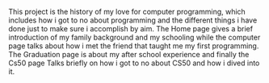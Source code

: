 This project is the history of my love for computer programming, which includes how i got to no about programming and the different things i have done just to make sure i accomplish by aim. The Home page gives a brief introduction of my family background and my schooling while the computer page talks about how i met the friend that taught me my first programming. The Graduation page is about my after school experience and finally the Cs50 page Talks briefly on how i got to no about CS50 and how i dived into it.

